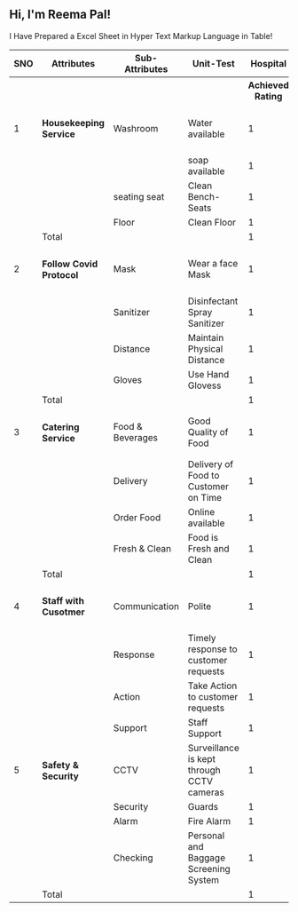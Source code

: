 <html>
<head>
</head>
<body>
  <h2>Hi, I'm Reema Pal!</h2> 
<p>I Have Prepared a Excel Sheet in Hyper Text Markup Language in Table!</p>
<table>
  <tr>
    <th>SNO</th>
    <th>Attributes</th>
    <th>Sub-Attributes</th>
     <th>Unit-Test</th>
     <th>Hospital</th>
     <th></th>
     <th>Indian Railways </th>
    <th></th>
  </tr>
  <tr>
    <th></th>
    <th></th>
    <th></th>
     <th></th>
     <th>Achieved Rating</th>
     <th>Max. Rating </th>
     <th>Achieved Rating</th>
     <th>Max. Rating </th>
  </tr>
  <tr>
    <td>1</td>
    <td><h4>Housekeeping Service</h4></td>
    <td>Washroom</td>
    <td>Water available</td>
    <td>1</td>
    <td>1</td>
    <td>1</td>
    <td>1</td>
  </tr>
    <tr>
    <td></td>
    <td></td>
    <td></td>
    <td>soap available</td>
    <td>1</td>
    <td>1</td>
    <td>1</td>
    <td>1</td>
  </tr>
    <tr>
    <td></td>
    <td></td>
    <td>seating seat</td>
    <td>Clean Bench-Seats</td>
    <td>1</td>
    <td>1</td>
    <td>1</td>
    <td>1</td>
  </tr>
  <tr>
    <td></td>
    <td></td>
    <td>Floor</td>
    <td>Clean Floor</td>
    <td>1</td>
    <td>1</td>
    <td>1</td>
    <td>1</td>
  </tr>
  <tr>
    <td></td>
    <td>Total</td>
    <td></td>
    <td></td>
    <td>1</td>
    <td>1</td>
    <td>1</td>
    <td>1</td>
  </tr>
  <tr>
    <td>2</td>
    <td><h4>Follow Covid Protocol</h4></td>
    <td>Mask</td>
    <td>Wear a face Mask</td>
    <td>1</td>
    <td>1</td>
    <td>1</td>
    <td>1</td>
  </tr>
  <tr>
    <td></td>
    <td></td>
    <td>Sanitizer</td>
    <td>Disinfectant Spray Sanitizer</td>
    <td>1</td>
    <td>1</td>
    <td>1</td>
    <td>1</td>
  </tr>
    <tr>
    <td></td>
    <td></td>
    <td>Distance</td>
    <td>Maintain Physical Distance</td>
    <td>1</td>
    <td>1</td>
    <td>1</td>
    <td>1</td>
  </tr>
    <tr>
    <td></td>
    <td></td>
    <td>Gloves	</td>
    <td>Use Hand Glovess</td>
    <td>1</td>
    <td>1</td>
    <td>1</td>
    <td>1</td>
  </tr>
  <tr>
    <td></td>
    <td>Total</td>
    <td></td>
    <td></td>
    <td>1</td>
    <td>1</td>
    <td>1</td>
    <td>1</td>
  </tr>
  <tr>
    <td>3</td>
    <td><h4>Catering Service</h4></td>
    <td> Food & Beverages</td>
    <td>Good Quality of Food</td>
    <td>1</td>
    <td>1</td>
    <td>1</td>
    <td>1</td>
  </tr>
  <tr>
    <td></td>
    <td></td>
    <td>Delivery</td>
    <td>Delivery of Food to Customer on Time</td>
    <td>1</td>
    <td>1</td>
    <td>1</td>
    <td>1</td>
  </tr>
    <tr>
    <td></td>
    <td></td>
    <td>Order Food</td>
    <td>Online available</td>
    <td>1</td>
    <td>1</td>
    <td>1</td>
    <td>1</td>
  </tr>
    <tr>
    <td></td>
    <td></td>
    <td>Fresh & Clean</td>
    <td>Food is Fresh and Clean</td>
    <td>1</td>
    <td>1</td>
    <td>1</td>
    <td>1</td>
  </tr>
  <tr>
    <td></td>
    <td>Total</td>
    <td></td>
    <td></td>
    <td>1</td>
    <td>1</td>
    <td>1</td>
    <td>1</td>
  </tr>
  <tr>
    <td>4</td>
    <td><h4>Staff with Cusotmer</h4></td>
    <td>Communication	</td>
    <td>Polite</td>
    <td>1</td>
    <td>1</td>
    <td>1</td>
    <td>1</td>
  </tr>
  <tr>
    <td></td>
    <td></td>
    <td>Response</td>
    <td>Timely response to customer requests</td>
    <td>1</td>
    <td>1</td>
    <td>1</td>
    <td>1</td>
  </tr>
   <tr>
    <td></td>
    <td></td>
    <td>Action	</td>
    <td>Take Action to customer requests</td>
    <td>1</td>
    <td>1</td>
    <td>1</td>
    <td>1</td>
  </tr>
  <tr>
    <td></td>
    <td></td>
    <td>Support</td>
    <td>Staff Support</td>
    <td>1</td>
    <td>1</td>
    <td>1</td>
    <td>1</td>
  </tr>
  <tr>
    <td>5</td>
    <td><h4>Safety & Security</h4></td>
    <td>CCTV</td>
    <td>Surveillance is kept through CCTV cameras</td>
    <td>1</td>
    <td>1</td>
    <td>1</td>
    <td>1</td>
  </tr>
  <tr>
    <td></td>
    <td></td>
    <td>Security</td>
    <td>Guards</td>
    <td>1</td>
    <td>1</td>
    <td>1</td>
    <td>1</td>
  </tr>
  <tr>
    <td></td>
    <td></td>
    <td>Alarm	</td>
    <td>Fire Alarm</td>
    <td>1</td>
    <td>1</td>
    <td>1</td>
    <td>1</td>
  </tr>
    <tr>
    <td></td>
    <td></td>
    <td>Checking		</td>
    <td>Personal and Baggage Screening System</td>
    <td>1</td>
    <td>1</td>
    <td>1</td>
    <td>1</td>
  </tr>
    <tr>
    <td></td>
    <td>Total</td>
    <td></td>
    <td></td>
    <td>1</td>
    <td>1</td>
    <td>1</td>
    <td>1</td>
  </tr>
</table>

</body>
</html>
